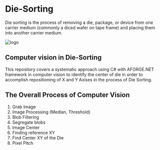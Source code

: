 # Die-Sorting
Die sorting is the process of removing a die, package, or device from one carrier medium (commonly a diced wafer on tape frame) and placing them into another carrier medium.

![logo](https://github.com/saadson/Die-Sorting/blob/master/die-sorting.png)

## Computer vision in Die-Sorting
This repository covers a systematic approach using C# with AFORGE.NET framework in computer vision to identify the center of die in order to accomplish repositioning of X and Y Axises in the process of Die Sorting.

## The Overall Process of Computer Vision
1. Grab Image
2. Image Processing (Median, Threshold)
3. Blob Filtering
4. Segregate blobs
5. Image Center
6. Finding reference XY 
7. Find Center XY of the Die
8. Pixel Pitch
